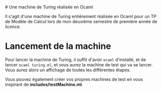 # Une machine de Turing réalisée en Ocaml

Il s'agit d'une machine de Turing entièrement réalisée en Ocaml pour un TP de Modèle de Calcul lors de mon deuxième semestre de première année de licence.

# Lancement de la machine

Pour lancer la machine de Turing, il suffit d'avoir `ocaml` d'installé, et de lancer `ocaml turing.ml`, et vous aurez la machine de test qui va se lancer. Vous aurez alors un affichage de toutes les différentes étapes.

Vous pouvez également créer vos propres machines de test en vous inspirant de **includes/testMachine.ml**.

